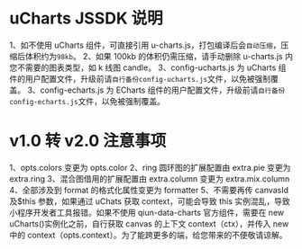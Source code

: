 # uCharts JSSDK 说明

1、如不使用 uCharts 组件，可直接引用 u-charts.js，打包编译后会`自动压缩`，压缩后体积约为`98kb`。
2、如果 100kb 的体积仍需压缩，请手动删除 u-charts.js 内您不需要的图表类型，如 k 线图 candle。
3、config-ucharts.js 为 uCharts 组件的用户配置文件，升级前请`自行备份config-ucharts.js`文件，以免被强制覆盖。
3、config-echarts.js 为 ECharts 组件的用户配置文件，升级前请`自行备份config-echarts.js`文件，以免被强制覆盖。

# v1.0 转 v2.0 注意事项

1、opts.colors 变更为 opts.color
2、ring 圆环图的扩展配置由 extra.pie 变更为 extra.ring
3、混合图借用的扩展配置由 extra.column 变更为 extra.mix.column
4、全部涉及到 format 的格式化属性变更为 formatter
5、不需要再传 canvasId 及$this 参数，如果通过 uChats 获取 context，可能会导致 this 实例混乱，导致小程序开发者工具报错。如果不使用 qiun-data-charts 官方组件，需要在 new uCharts()实例化之前，自行获取 canvas 的上下文 context（ctx），并传入 new 中的 context（opts.context）。为了能跨更多的端，给您带来的不便敬请谅解。
